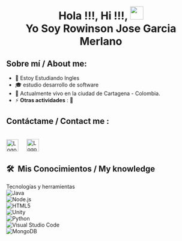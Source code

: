 

<h1 align="center">Hola !!!, Hi !!!, <img src="https://media.giphy.com/media/hvRJCLFzcasrR4ia7z/giphy.gif" width="35"> <br> Yo Soy Rowinson Jose Garcia Merlano </h1>

## Sobre mí / About me:
- 🌱 Estoy Estudiando Ingles
- 🎓 estudio desarrollo de software 
- 🏡 Actualmente vivo en la ciudad de Cartagena - Colombia.
- ⚡ **Otras actividades** : 👯

## Contáctame / Contact me :
<br>
<a target="_blank" href="mailto:Rowisong@gmail.com"><img src="https://github.com/user-attachments/assets/db17008a-0d4f-4cb8-8a39-096e3af70e2e" width="32px" height="32px" alt="LogoGmail"></img></a>
&emsp;
<a target="_blank" href="https://www.linkedin.com/in/robinson-garcia/"><img src="https://github.com/user-attachments/assets/e2069248-a102-4833-81bb-67a5b5344cae" width="33px" height="33px" alt="LogoLinkedin"></img></a>


## 🛠 &nbsp;Mis Conocimientos / My knowledge
Tecnologías y herramientas  
![Java](https://img.shields.io/badge/Java-%23ED8B00?style=flat-square&logo=openjdk&labelColor=black)&nbsp;  
![Node.js](https://img.shields.io/badge/Node.js-%235FA04E?style=flat-square&logo=nodedotjs&labelColor=black)&nbsp;  
![HTML5](https://img.shields.io/badge/HTML5-%23E34F26?style=flat-square&logo=html5&labelColor=black)&nbsp;  
![Unity](https://img.shields.io/badge/Unity-%23000000?style=flat-square&logo=unity&labelColor=black)&nbsp;  
![Python](https://img.shields.io/badge/Python-%233776AB?style=flat-square&logo=python&labelColor=black)&nbsp;  
![Visual Studio Code](https://img.shields.io/badge/Visual%20Studio%20Code-%23007ACC?style=flat-square&logo=visualstudiocode&labelColor=black)&nbsp;  
![MongoDB](https://img.shields.io/badge/MongoDB-%2347A248?style=flat-square&logo=mongodb&labelColor=black)&nbsp;  


<!--
**jissykakin/jissykakin** is a ✨ _special_ ✨ repository because its `README.md` (this file) appears on your GitHub profile.

Here are some ideas to get you started:

- 🔭 Yo estoy Trabajando como freelance I’m currently working on ...
- 🌱 Actualmente estoy aprendiendo Backend con framework Spring I’m currently learning ...
- 🌱 Estoy Estudiando Ingles B1 y Aleman B2 I’m currently learning ...
- 👯 I’m looking to collaborate on ...
- 🤔 I’m looking for help with ...
- 💬 Ask me about ...
- 📫 How to reach me: ...
- 😄 Pronouns: ...
- ⚡ Fun fact: ...

<!-- ** <a href="https://www.gustavo-dev.com">
  <img src="https://img.shields.io/badge/Portafolio-7289DA?style=for-the-badge&logo=google&logoColor=white"/>
</a>-->
